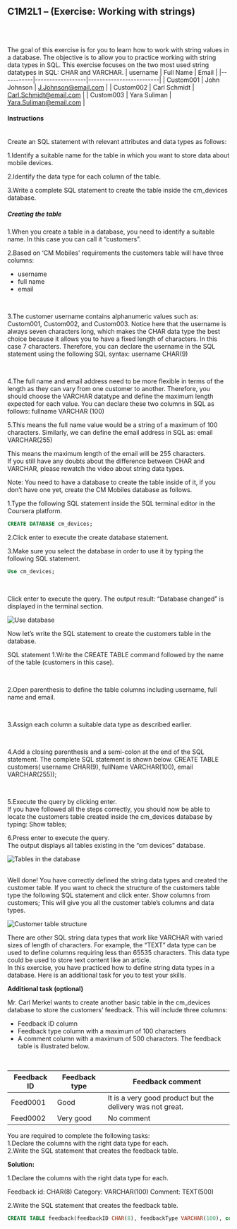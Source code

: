 ## C1M2L1 – (Exercise: Working with strings)

<br><br>


The goal of this exercise is for you to learn how to work with string values in a database. The objective is to allow you to practice working with string data types in SQL. This exercise focuses on the two most used string datatypes in SQL: CHAR and VARCHAR.
| username  | Full Name        | Email                   |
|-----------|------------------|-------------------------|
| Custom001 | John Johnson     | J.Johnson@email.com     |
| Custom002 | Carl Schmidt     | Carl.Schmidt@email.com  |
| Custom003 | Yara Suliman     | Yara.Suliman@email.com  |



#### Instructions
<br>
Create an SQL statement with relevant attributes and data types as follows:
<br>

1.Identify a suitable name for the table in which you want to store data about mobile devices.
<br>

2.Identify the data type for each column of the table.
<br>

3.Write a complete SQL statement to create the table inside the cm_devices database.
<br>

##### Creating the table
1.When you create a table in a database, you need to identify a suitable name. In this case you can call it “customers”.
<br>

2.Based on ‘CM Mobiles’ requirements the customers table will have three columns: 
* username 
* full name 
* email  
<br>

3.The customer username contains alphanumeric values such as: Custom001, Custom002, and Custom003. Notice here that the username is always seven characters long, which makes the CHAR data type the best choice because it allows you to have a fixed length of characters. In this case 7 characters. Therefore, you can declare the username in the SQL statement using the following SQL syntax: 
username CHAR(9)

<br>

4.The full name and email address need to be more flexible in terms of the length as they can vary from one customer to another. Therefore, you should choose the VARCHAR datatype and define the maximum length expected for each value. You can declare these two columns in SQL as follows:
fullname VARCHAR (100)
<br>

5.This means the full name value would be a string of a maximum of 100 characters. Similarly, we can define the email address in SQL as: 
email VARCHAR(255)
<br>

This means the maximum length of the email will be 255 characters.  
If you still have any doubts about the difference between CHAR and VARCHAR, please rewatch the video about string data types. 
<br>

Note: You need to have a database to create the table inside of it, if you don’t have one yet, create  the CM Mobiles database as follows.
<br>

1.Type the following SQL statement inside the SQL terminal editor in the Coursera platform.

```SQL
CREATE DATABASE cm_devices; 
```

2.Click enter to execute the create database statement. 

3.Make sure you select the database in order to use it by typing the following SQL statement.

```SQL
Use cm_devices; 
```

<br>

Click enter to execute the query. The output result: “Database changed” is displayed in the terminal section.
<br>

![Use database](WorkingWithStringsImages/Picture2.png)

 
Now let’s write the SQL statement to create the customers table in the database. 
<br>

SQL statement
1.Write the CREATE TABLE command followed by the name of the table (customers in this case).

<br>

2.Open parenthesis to define the table columns including username, full name and email. 

<br>

3.Assign each column a suitable data type as described earlier.  

<br>

4.Add a closing parenthesis and a semi-colon at the end of the SQL statement. The complete SQL statement is shown below. 
CREATE TABLE customers( username CHAR(9), fullName VARCHAR(100), email VARCHAR(255)); 

<br>

5.Execute the query by clicking enter.
<br>
If you have followed all the steps correctly, you should now be able to locate the customers table created inside the cm_devices database by typing:
Show tables;
<br>

6.Press enter to execute the query. 
<br>
The output displays all tables existing in the “cm devices” database.
<br>

![Tables in the database](WorkingWithStringsImages/Picture3.png)

 
<br>
Well done! You have correctly defined the string data types and created the customer table.
If you want to check the structure of the customers table type the following SQL statement and click enter.
Show columns from customers; 
This will give you all the customer table’s columns and data types.
<br>

![Customer table structure](WorkingWithStringsImages/Picture4.png)
<br>

      

There are other SQL string data types that work like VARCHAR with varied sizes of length of characters. For example, the “TEXT” data type can be used to define columns requiring less than 65535 characters. This data type could be used to store text content like an article.  
In this exercise, you have practiced how to define string data types in a database. Here is an additional task for you to test your skills.
<br>

**Additional task (optional)**

Mr. Carl Merkel wants to create another basic table in the cm_devices database to store the customers’ feedback. This will include three columns: 
* Feedback ID column 
* Feedback type column with a maximum of 100 characters 
* A comment column with a maximum of 500 characters. 
The feedback table is illustrated below.
<br>

| Feedback ID | Feedback type | Feedback comment                                               |
|-------------|---------------|----------------------------------------------------------------|
| Feed0001    | Good          | It is a very good product but the delivery was not great.      |
| Feed0002    | Very good     | No comment                                                     |


 
You are required to complete the following tasks:
<br>
1.Declare the columns with the right data type for each. 
<br>
2.Write the SQL statement that creates the feedback table.

**Solution:**
<br>

1.Declare the columns with the right data type for each. 

Feedback id: CHAR(8)
Category: VARCHAR(100)
Comment:  TEXT(500)


2.Write the SQL statement that creates the feedback table.

```SQL
CREATE TABLE feedback(feedbackID CHAR(8), feedbackType VARCHAR(100), comment TEXT(500));
```



